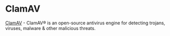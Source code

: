 # ClamAV

[ClamAV](https://www.clamav.net/) - ClamAV® is an open-source antivirus engine for detecting trojans, viruses, malware & other malicious threats.
